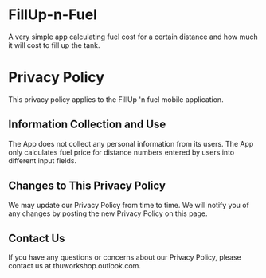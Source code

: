 # FillUp-n-Fuel
A very simple app calculating fuel cost for a certain distance and how much it will cost to fill up the tank. 

# Privacy Policy

This privacy policy applies to the FillUp 'n fuel mobile application.

## Information Collection and Use

The App does not collect any personal information from its users. The App only calculates fuel price for distance numbers entered by users into different input fields.

## Changes to This Privacy Policy

We may update our Privacy Policy from time to time. We will notify you of any changes by posting the new Privacy Policy on this page.

## Contact Us

If you have any questions or concerns about our Privacy Policy, please contact us at thuworkshop.outlook.com.
